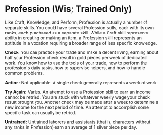 # Profession (Wis; Trained Only)

Like Craft, Knowledge, and Perform, Profession is actually a number of separate skills. You could have several Profession skills, each with its own ranks, each purchased as a separate skill. While a Craft skill represents ability in creating or making an item, a Profession skill represents an aptitude in a vocation requiring a broader range of less specific knowledge. 

**Check:** You can practice your trade and make a decent living, earning about half your Profession check result in gold pieces per week of dedicated work. You know how to use the tools of your trade, how to perform the profession's daily tasks, how to supervise helpers, and how to handle common problems.

**Action:** Not applicable. A single check generally represents a week of work.

**Try Again:** Varies. An attempt to use a Profession skill to earn an income cannot be retried. You are stuck with whatever weekly wage your check result brought you. Another check may be made after a week to determine a new income for the next period of time. An attempt to accomplish some specific task can usually be retried.

**Untrained:** Untrained laborers and assistants (that is, characters without any ranks in Profession) earn an average of 1 silver piece per day.
